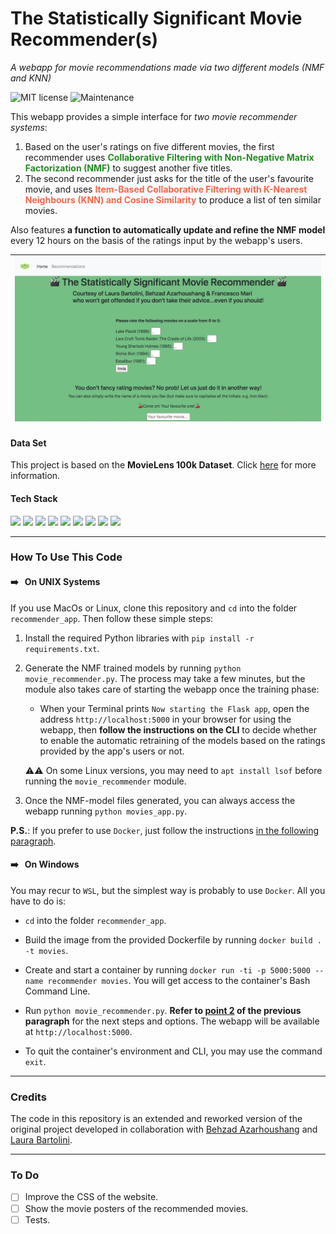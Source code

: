 # The Statistically Significant Movie Recommender(s)

_A webapp for movie recommendations made via two different models (NMF and KNN)_

![MIT license](https://img.shields.io/badge/License-MIT-orange.svg) ![Maintenance](https://img.shields.io/badge/Maintained%5F-yes-green.svg)

This webapp provides a simple interface for *two movie recommender systems*:

1. Based on the user's ratings on five different movies, the first recommender uses <span style="color:forestgreen"><b>Collaborative Filtering with Non-Negative Matrix Factorization (NMF)</b></span> to suggest another five titles.
2. The second recommender just asks for the title of the user's favourite movie, and uses <span style="color:tomato"><b>Item-Based Collaborative Filtering with K-Nearest Neighbours (KNN) and Cosine Similarity</b></span> to produce a list of ten similar movies.

Also features **a function to automatically update and refine the NMF model** every 12 hours on the basis of the ratings input by the webapp's users.  

| ![gif](./StatSigRec.gif) |
| :---: |

#### Data Set
This project is based on the **MovieLens 100k Dataset**. Click [here](https://github.com/fra-mari/Two_Movie_Recommenders/tree/main/recommender_app/data_and_models/data/MovieLensDataset#the-movie-lens-100k-dataset) for more information.


#### Tech Stack
<p>
<img src="https://img.shields.io/badge/docker-%232496ED.svg?&style=for-the-badge&logo=docker&logoColor=white" height="24"/>
<img src="https://img.shields.io/badge/python-%233776AB.svg?&style=for-the-badge&logo=python&logoColor=white" height="24" />
<img src="https://img.shields.io/badge/pandas-%23150458.svg?&style=for-the-badge&logo=pandas&logoColor=white" height="24" />
<img src="https://img.shields.io/badge/scipy-%238CAAE6.svg?&style=for-the-badge&logo=scipy&logoColor=black" height="24" />
<img src="https://img.shields.io/badge/scikit--learn-%23F7931E.svg?&style=for-the-badge&logo=scikit-learn&logoColor=black" height="24" />
<img src="https://img.shields.io/badge/flask-%23000000.svg?&style=for-the-badge&logo=flask&logoColor=white" height="24" />
<img src="https://img.shields.io/badge/jinja-%23B41717.svg?&style=for-the-badge&logo=jinja&logoColor=white" height="24"/>
<img src="https://img.shields.io/badge/html5-%23E34F26.svg?&style=for-the-badge&logo=html5&logoColor=white" height="24" />
<img src="https://img.shields.io/badge/css3-%231572B6.svg?&style=for-the-badge&logo=css3&logoColor=white" height="24"/>
</p>

---
### How To Use This Code
#### ➡️ &nbsp; On UNIX Systems

If you use MacOs or Linux, clone this repository and `cd` into the folder `recommender_app`. Then follow these simple steps:
1. Install the required Python libraries with `pip install -r requirements.txt`.

2. Generate the NMF trained models by running `python movie_recommender.py`. The process may take a few minutes, but the module also takes care of starting the webapp once the training phase:
   - When your Terminal prints `Now starting the Flask app`, open the address `http://localhost:5000` in your browser for using the webapp, then **follow the instructions on the CLI** to decide whether to enable the automatic retraining of the models based on the ratings provided by the app's users or not.
   
   ⚠️⚠️  On some Linux versions, you may need to `apt install lsof` before running the `movie_recommender` module.
   
3. Once the NMF-model files generated, you can always access the webapp running `python movies_app.py`.

**P.S.**: If you prefer to use `Docker`, just follow the instructions [in the following paragraph](https://github.com/fra-mari/two_movie_recommendation_engines#on-windows).



#### ➡️ &nbsp; On Windows
You may recur to `WSL`, but the simplest way is probably to use `Docker`. All you have to do is:

- `cd` into the folder `recommender_app`.

- Build the image from the provided Dockerfile by running `docker build . -t movies`.

- Create and start a container by running `docker run -ti -p 5000:5000 --name recommender movies`. You will get access to the container's Bash Command Line.

- Run `python movie_recommender.py`. **Refer to [point 2](https://github.com/fra-mari/two_movie_recommendation_engines/blob/main/README.md#how-to-use-this-code) of the previous paragraph** for the next steps and options. The webapp will be available at `http://localhost:5000`.

- To quit the container's environment and CLI, you may use the command `exit`.

  


---
### Credits
The code in this repository is an extended and reworked version of the original project developed in collaboration with [Behzad Azarhoushang](https://github.com/behzad1195) and [Laura Bartolini](https://github.com/Rellino).

---
### To Do
- [ ] Improve the CSS of the website.
- [ ] Show the movie posters of the recommended movies.
- [ ] Tests.
